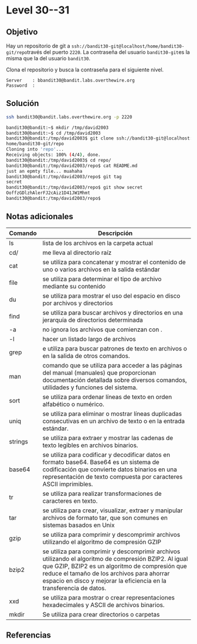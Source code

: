 # Level 30--31
## Objetivo
Hay un repositorio de git a `ssh://bandit30-git@localhost/home/bandit30-git/repo`través del puerto `2220`. La contraseña del usuario `bandit30-git`es la misma que la del usuario `bandit30`.

Clona el repositorio y busca la contraseña para el siguiente nivel.

```
Server    : bbandit30@bandit.labs.overthewire.org
Password  : 
```
## Solución
```bash
ssh bandit30@bandit.labs.overthewire.org -p 2220

bandit30@bandit:~$ mkdir /tmp/david2003
bandit30@bandit:~$ cd /tmp/david2003
bandit30@bandit:/tmp/david2003$ git clone ssh://bandit30-git@localhost:2220/
home/bandit30-git/repo
Cloning into 'repo'...
Receiving objects: 100% (4/4), done.
bandit30@bandit:/tmp/david2003$ cd repo/
bandit30@bandit:/tmp/david2003/repo$ cat README.md
just an epmty file... muahaha
bandit30@bandit:/tmp/david2003/repo$ git tag
secret
bandit30@bandit:/tmp/david2003/repo$ git show secret
OoffzGDlzhAlerFJ2cAiz1D41JW1Mhmt
bandit30@bandit:/tmp/david2003/repo$

```
## Notas adicionales
| Comando | Descripción |
|---------|-------------|
|ls| lista de los archivos en la carpeta actual|
|cd/| me lleva al directorio raíz|
|cat| se utiliza para concatenar y mostrar el contenido de uno o varios archivos en la salida estándar |
|file| se utiliza para determinar el tipo de archivo mediante su contenido |
|du| se utiliza para mostrar el uso del espacio en disco por archivos y directorios  |
|find| se utiliza para buscar archivos y directorios en una jerarquía de directorios determinada   |
|-a| no ignora los archivos que comienzan con .|
|-l| hacer un listado largo de archivos|
|grep| e utiliza para buscar patrones de texto en archivos o en la salida de otros comandos. |
|man| comando que se utiliza para acceder a las páginas del manual (manuales) que proporcionan documentación detallada sobre diversos comandos, utilidades y funciones del sistema.|
|sort| se utiliza para ordenar líneas de texto en orden alfabético o numérico.|
|uniq| se utiliza para eliminar o mostrar líneas duplicadas consecutivas en un archivo de texto o en la entrada estándar.|
|strings| se utiliza para extraer y mostrar las cadenas de texto legibles en archivos binarios.|
|base64| se utiliza para codificar y decodificar datos en formato base64. Base64 es un sistema de codificación que convierte datos binarios en una representación de texto compuesta por caracteres ASCII imprimibles. |
|tr| se utiliza para realizar transformaciones de caracteres en texto. |
|tar| se utiliza para crear, visualizar, extraer y manipular archivos de formato tar, que son comunes en sistemas basados en Unix |
|gzip| se utiliza para comprimir y descomprimir archivos utilizando el algoritmo de compresión GZIP|
|bzip2| se utiliza para comprimir y descomprimir archivos utilizando el algoritmo de compresión BZIP2. Al igual que GZIP, BZIP2 es un algoritmo de compresión que reduce el tamaño de los archivos para ahorrar espacio en disco y mejorar la eficiencia en la transferencia de datos. |
|xxd| se utiliza para mostrar o crear representaciones hexadecimales y ASCII de archivos binarios. |
| mkdir | Se utiliza para crear directorios o carpetas|


## Referencias